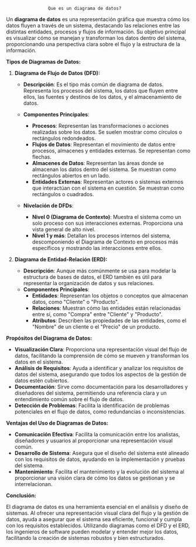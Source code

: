                     Que es un diagrama de datos?


Un **diagrama de datos** es una representación gráfica que muestra cómo los datos fluyen a través de un sistema, destacando las relaciones entre las distintas entidades, procesos y flujos de información. Su objetivo principal es visualizar cómo se manejan y transforman los datos dentro del sistema, proporcionando una perspectiva clara sobre el flujo y la estructura de la información.

**Tipos de Diagramas de Datos:**

1. **Diagrama de Flujo de Datos (DFD):**
   - **Descripción**: Es el tipo más común de diagrama de datos. Representa los procesos del sistema, los datos que fluyen entre ellos, las fuentes y destinos de los datos, y el almacenamiento de datos.
   - **Componentes Principales**:
     - **Procesos**: Representan las transformaciones o acciones realizadas sobre los datos. Se suelen mostrar como círculos o rectángulos redondeados.
     - **Flujos de Datos**: Representan el movimiento de datos entre procesos, almacenes y entidades externas. Se representan como flechas.
     - **Almacenes de Datos**: Representan las áreas donde se almacenan los datos dentro del sistema. Se muestran como rectángulos abiertos en un lado.
     - **Entidades Externas**: Representan actores o sistemas externos que interactúan con el sistema en cuestión. Se muestran como rectángulos o cuadrados.

   - **Nivelación de DFDs**:
     - **Nivel 0 (Diagrama de Contexto)**: Muestra el sistema como un solo proceso con sus interacciones externas. Proporciona una vista general de alto nivel.
     - **Nivel 1 y más**: Detallan los procesos internos del sistema, descomponiendo el Diagrama de Contexto en procesos más específicos y mostrando las interacciones entre ellos.

2. **Diagrama de Entidad-Relación (ERD):**
   - **Descripción**: Aunque más comúnmente se usa para modelar la estructura de bases de datos, el ERD también es útil para representar la organización de datos y sus relaciones.
   - **Componentes Principales**:
     - **Entidades**: Representan los objetos o conceptos que almacenan datos, como "Cliente" o "Producto".
     - **Relaciones**: Muestran cómo las entidades están relacionadas entre sí, como "Compra" entre "Cliente" y "Producto".
     - **Atributos**: Describen las propiedades de las entidades, como el "Nombre" de un cliente o el "Precio" de un producto.

**Propósitos del Diagrama de Datos:**

- **Visualización Clara**: Proporciona una representación visual del flujo de datos, facilitando la comprensión de cómo se mueven y transforman los datos en el sistema.
- **Análisis de Requisitos**: Ayuda a identificar y analizar los requisitos de datos del sistema, asegurando que todos los aspectos de la gestión de datos estén cubiertos.
- **Documentación**: Sirve como documentación para los desarrolladores y diseñadores del sistema, permitiendo una referencia clara y un entendimiento común sobre el flujo de datos.
- **Detección de Problemas**: Facilita la identificación de problemas potenciales en el flujo de datos, como redundancias o inconsistencias.

**Ventajas del Uso de Diagramas de Datos:**

- **Comunicación Efectiva**: Facilita la comunicación entre los analistas, diseñadores y usuarios al proporcionar una representación visual común.
- **Desarrollo de Sistema**: Asegura que el diseño del sistema esté alineado con los requisitos de datos, ayudando en la implementación y pruebas del sistema.
- **Mantenimiento**: Facilita el mantenimiento y la evolución del sistema al proporcionar una visión clara de cómo los datos se gestionan y se interrelacionan.

**Conclusión:**

El diagrama de datos es una herramienta esencial en el análisis y diseño de sistemas. Al ofrecer una representación visual clara del flujo y la gestión de datos, ayuda a asegurar que el sistema sea eficiente, funcional y cumpla con los requisitos establecidos. Utilizando diagramas como el DFD y el ERD, los ingenieros de software pueden modelar y entender mejor los datos, facilitando la creación de sistemas robustos y bien estructurados.
